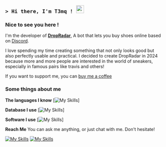 <!-- List Of Websites -->
[DropRadar]: https://discord.gg/sneaker
[Discord]: https://discord.com/users/359924289832484865
[Github]: https://github.com/t3mq

### <samp>&gt; Hi there, I'm T3mq ! <img src="https://media.giphy.com/media/hvRJCLFzcasrR4ia7z/giphy.gif" width="25"> </samp>

### Nice to see you here ! &nbsp;

I'm the developer of [**DropRadar**][DropRadar], A bot that lets you buy shoes online based on [Discord](https://discord.com).

I love spending my time creating something that not only looks good but also perfectly usable and practical. I decided to create DropRadar in 2024 because more and more people are interested in the world of sneakers, especially in famous pairs like travis and others!

If you want to support me, you can <a href="https://ko-fi.com/t3mq_"> buy me a coffee</a>

### Some things about me

**The languages I know**
[![My Skills](htttps://skillicons.dev/icons?i=js,html,css,lua,py)]

**Database I use**
[![My Skills](htttps://skillicons.dev/icons?i=mongodb,mysql)]

**Software I use**
[![My Skills](htttps://skillicons.dev/icons?i=blender,github,idea,notion,ps,visualstudio,vscode)]

**Reach Me**
You can ask me anything, or just chat with me. Don't hesitate!

[![My Skills](https://skillicons.dev/icons?i=discord)][discord]
[![My Skills](https://skillicons.dev/icons?i=github)][github]

